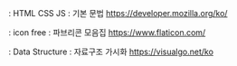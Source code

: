: HTML CSS JS : 기본 문법
https://developer.mozilla.org/ko/

: icon free : 파브리콘 모음집
https://www.flaticon.com/

: Data Structure : 자료구조 가시화
https://visualgo.net/ko

